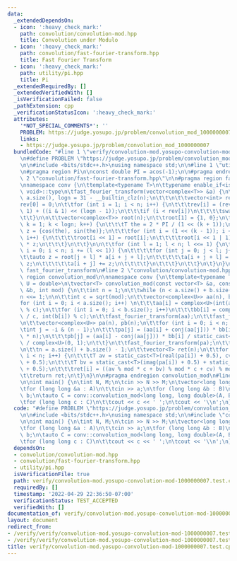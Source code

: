 ```yaml
---
data:
  _extendedDependsOn:
  - icon: ':heavy_check_mark:'
    path: convolution/convolution-mod.hpp
    title: Convolution under Modulo
  - icon: ':heavy_check_mark:'
    path: convolution/fast-fourier-transform.hpp
    title: Fast Fourier Transform
  - icon: ':heavy_check_mark:'
    path: utility/pi.hpp
    title: Pi
  _extendedRequiredBy: []
  _extendedVerifiedWith: []
  _isVerificationFailed: false
  _pathExtension: cpp
  _verificationStatusIcon: ':heavy_check_mark:'
  attributes:
    '*NOT_SPECIAL_COMMENTS*': ''
    PROBLEM: https://judge.yosupo.jp/problem/convolution_mod_1000000007
    links:
    - https://judge.yosupo.jp/problem/convolution_mod_1000000007
  bundledCode: "#line 1 \"verify/convolution-mod.yosupo-convolution-mod-1000000007.test.cpp\"\
    \n#define PROBLEM \"https://judge.yosupo.jp/problem/convolution_mod_1000000007\"\
    \n\n#include <bits/stdc++.h>\nusing namespace std;\n\n#line 1 \"utility/pi.hpp\"\
    \n#pragma region Pi\n\nconst double PI = acos(-1);\n\n#pragma endregion Pi\n#line\
    \ 2 \"convolution/fast-fourier-transform.hpp\"\n\n#pragma region fast_fourier_transform\n\
    \nnamespace conv {\n\ttemplate<typename T>\n\ttypename enable_if<is_floating_point<T>::value,\
    \ void>::type\n\tfast_fourier_transform(vector<complex<T>> &a) {\n\t\tint n =\
    \ a.size(), logn = 31 - __builtin_clz(n);\n\t\t\n\t\tvector<int> rev(n);\n\t\t\
    rev[0] = 0;\n\t\tfor (int i = 1; i < n; i++) {\n\t\t\trev[i] = (rev[i >> 1] >>\
    \ 1) + ((i & 1) << (logn - 1));\n\t\t\tif (i < rev[i])\n\t\t\t\tswap(a[i], a[rev[i]]);\n\
    \t\t}\n\n\t\tvector<complex<T>> root(n);\n\t\troot[1] = {1, 0};\n\t\tfor (int\
    \ k = 1; k < logn; k++) {\n\t\t\tT the = 2 * PI / (1 << (k + 1));\n\t\t\tcomplex<T>\
    \ z = {cos(the), sin(the)};\n\t\t\tfor (int i = (1 << (k - 1)); i < (1 << k);\
    \ i++) {\n\t\t\t\troot[i << 1] = root[i];\n\t\t\t\troot[i << 1 | 1] = root[i]\
    \ * z;\n\t\t\t}\n\t\t}\n\n\t\tfor (int l = 1; l < n; l <<= 1) {\n\t\t\tfor (int\
    \ i = 0; i < n; i += (l << 1)) {\n\t\t\t\tfor (int j = 0; j < l; j++) {\n\t\t\t\
    \t\tauto z = root[j + l] * a[i + j + l];\n\t\t\t\t\ta[i + j + l] = a[i + j] -\
    \ z;\n\t\t\t\t\ta[i + j] += z;\n\t\t\t\t}\n\t\t\t}\n\t\t}\n\t}\n}\n\n#pragma endregion\
    \ fast_fourier_transform\n#line 2 \"convolution/convolution-mod.hpp\"\n\n#pragma\
    \ region convolution_mod\n\nnamespace conv {\n\ttemplate<typename T, typename\
    \ U = double>\n\tvector<T> convolution_mod(const vector<T> &a, const vector<T>\
    \ &b, int mod) {\n\t\tint n = 1;\n\t\twhile (n < a.size() + b.size()) \n\t\t\t\
    n <<= 1;\n\n\t\tint c = sqrt(mod);\n\t\tvector<complex<U>> aa(n), bb(n);\n\t\t\
    for (int i = 0; i < a.size(); i++) \n\t\t\taa[i] = complex<U>(int(a[i]) / c, int(a[i])\
    \ % c);\n\t\tfor (int i = 0; i < b.size(); i++)\n\t\t\tbb[i] = complex<U>(int(b[i])\
    \ / c, int(b[i]) % c);\n\t\tfast_fourier_transform(aa);\n\t\tfast_fourier_transform(bb);\n\
    \n\t\tvector<complex<U>> pa(n), pb(n);\n\t\tfor (int i = 0; i < n; i++) {\n\t\t\
    \tint j = -i & (n - 1);\n\t\t\tpa[j] = (aa[i] + conj(aa[j])) * bb[i] / static_cast<U>(2.0\
    \ * n);\n\t\t\tpb[j] = (aa[i] - conj(aa[j])) * bb[i] / static_cast<U>(2.0 * n)\
    \ / complex<U>(0, 1);\n\t\t}\n\t\tfast_fourier_transform(pa);\n\t\tfast_fourier_transform(pb);\n\
    \n\t\tn = a.size() + b.size() - 1;\n\t\tvector<T> ret(n);\n\t\tfor (int i = 0;\
    \ i < n; i++) {\n\t\t\tT av = static_cast<T>(real(pa[i]) + 0.5), cv = static_cast<T>(imag(pb[i])\
    \ + 0.5);\n\t\t\tT bv = static_cast<T>(imag(pa[i]) + 0.5) + static_cast<T>(real(pb[i])\
    \ + 0.5);\n\t\t\tret[i] = ((av % mod * c + bv) % mod * c + cv) % mod;\n\t\t}\n\
    \t\treturn ret;\n\t}\n}\n\n#pragma endregion convolution_mod\n#line 7 \"verify/convolution-mod.yosupo-convolution-mod-1000000007.test.cpp\"\
    \n\nint main() {\n\tint N, M;\n\tcin >> N >> M;\n\tvector<long long> A(N), B(M);\n\
    \tfor (long long &a : A)\n\t\tcin >> a;\n\tfor (long long &b : B)\n\t\tcin >>\
    \ b;\n\tauto C = conv::convolution_mod<long long, long double>(A, B, 1000000007);\n\
    \tfor (long long c : C)\n\t\tcout << c << ' ';\n\tcout << '\\n';\n}\n"
  code: "#define PROBLEM \"https://judge.yosupo.jp/problem/convolution_mod_1000000007\"\
    \n\n#include <bits/stdc++.h>\nusing namespace std;\n\n#include \"convolution/convolution-mod.hpp\"\
    \n\nint main() {\n\tint N, M;\n\tcin >> N >> M;\n\tvector<long long> A(N), B(M);\n\
    \tfor (long long &a : A)\n\t\tcin >> a;\n\tfor (long long &b : B)\n\t\tcin >>\
    \ b;\n\tauto C = conv::convolution_mod<long long, long double>(A, B, 1000000007);\n\
    \tfor (long long c : C)\n\t\tcout << c << ' ';\n\tcout << '\\n';\n}"
  dependsOn:
  - convolution/convolution-mod.hpp
  - convolution/fast-fourier-transform.hpp
  - utility/pi.hpp
  isVerificationFile: true
  path: verify/convolution-mod.yosupo-convolution-mod-1000000007.test.cpp
  requiredBy: []
  timestamp: '2022-04-29 22:36:50-07:00'
  verificationStatus: TEST_ACCEPTED
  verifiedWith: []
documentation_of: verify/convolution-mod.yosupo-convolution-mod-1000000007.test.cpp
layout: document
redirect_from:
- /verify/verify/convolution-mod.yosupo-convolution-mod-1000000007.test.cpp
- /verify/verify/convolution-mod.yosupo-convolution-mod-1000000007.test.cpp.html
title: verify/convolution-mod.yosupo-convolution-mod-1000000007.test.cpp
---
```

